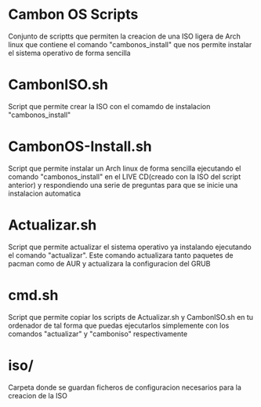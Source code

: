 # Cambon OS Scripts
Conjunto de scriptts que permiten la creacion de una ISO ligera de Arch linux que contiene el comando "cambonos_install" que nos permite instalar el sistema operativo de forma sencilla

# CambonISO.sh
Script que permite crear la ISO con el comamdo de instalacion "cambonos_install"

# CambonOS-Install.sh
Script que permite instalar un Arch linux de forma sencilla ejecutando el comando "cambonos_install" en el LIVE CD(creado con la ISO del script anterior) y respondiendo una serie de preguntas para que se inicie una instalacion automatica

# Actualizar.sh
Script que permite actualizar el sistema operativo ya instalando ejecutando el comando "actualizar". Este comando actualizara tanto paquetes de pacman como de AUR y actualizara la configuracion del GRUB

# cmd.sh
Script que permite copiar los scripts de Actualizar.sh y CambonISO.sh en tu ordenador de tal forma que puedas ejecutarlos simplemente con los comandos "actualizar" y "camboniso" respectivamente

# iso/
Carpeta donde se guardan ficheros de configuracion necesarios para la creacion de la ISO
